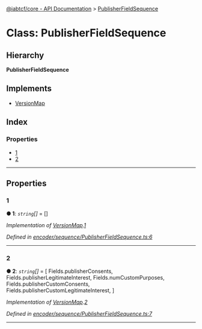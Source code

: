 [@iabtcf/core - API Documentation](../README.md) > [PublisherFieldSequence](../classes/publisherfieldsequence.md)

# Class: PublisherFieldSequence

## Hierarchy

**PublisherFieldSequence**

## Implements

* [VersionMap](../interfaces/versionmap.md)

## Index

### Properties

* [1](publisherfieldsequence.md#1)
* [2](publisherfieldsequence.md#2)

---

## Properties

<a id="1"></a>

###  1

**● 1**: *`string`[]* =  []

*Implementation of [VersionMap](../interfaces/versionmap.md).[1](../interfaces/versionmap.md#1)*

*Defined in [encoder/sequence/PublisherFieldSequence.ts:6](https://github.com/chrispaterson/iabtcf/blob/aa3fc72/modules/core/src/encoder/sequence/PublisherFieldSequence.ts#L6)*

___
<a id="2"></a>

###  2

**● 2**: *`string`[]* =  [
    Fields.publisherConsents,
    Fields.publisherLegitimateInterest,
    Fields.numCustomPurposes,
    Fields.publisherCustomConsents,
    Fields.publisherCustomLegitimateInterest,
  ]

*Implementation of [VersionMap](../interfaces/versionmap.md).[2](../interfaces/versionmap.md#2)*

*Defined in [encoder/sequence/PublisherFieldSequence.ts:7](https://github.com/chrispaterson/iabtcf/blob/aa3fc72/modules/core/src/encoder/sequence/PublisherFieldSequence.ts#L7)*

___

